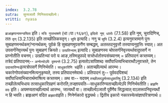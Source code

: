 ```yaml
---
index:  3.2.78
sutra:  सुप्यजातौ णिनिस्ताच्छील्ये।
vritti:  nyasa
---
```


`ब्राआहृणानामन्त्रयिता` इति। `मत्रि गुप्तभाषणे` (धा।पा।१६७९), `इदितो नुम् धातोः` (7.1.58) इति नुम्, चुरादिणिच्, ततः `तृन्` (3.2.135) इति ताच्छीलिकस्तृन्। `सुपि` इत्यादि। ननु च `सुपि` (3.2.4) इत्यनुवत्र्तमाने पुनः सुब्ग्रहणमनर्थकम्?नानर्थकम्; पूर्वकं हि सुब्ग्रहणमुपसर्गेण सम्बद्धम्, अतस्तदनुवृत्तौ तस्याप्यनुवृत्तिः स्यात्। अत उपसर्गनिवृत्त्यर्थं पुनः सुब्ग्रहणं क्रियते। 
`उत्प्रतिभ्याम्` इत्यादि। सुब्ग्रहणस्य चोपसर्गनिवृत्त्यर्थ्तवादुपसर्गे न प्राप्नोतीति वचनम्। उत्प्रतिभ्यां परो य आङ,तस्मिन्नुपपदे सत्र्तेर्धातोरुपसंख्यानम् = प्रतिपादनं कत्र्तव्यम्। तत्रेदं प्रतिपादनम्-- `अन्येभ्योऽपि दृश्यन्ते` (3.2.75) इत्यतोऽत्रापिशब्दः सर्वोपाधिव्यभिचारार्थोऽनुवत्र्तते, तेन `उदासारिण्यः`इत्यत्रोपसर्गे णिनिर्भवति।
`साधुकारिणि च`इति। अताच्छील्यार्थ आरम्भः। चकारेणोपसंख्यानमित्यनुकृष्यते, तस्य प्रतिपादनमेवार्थः। प्रतिपादनं तु-- पूर्ववदपिशब्दं सर्वोपाधिव्यभिचारार्थमाश्रित्य कत्र्तव्यम्। अथ वा-- यदयम् `तच्छीलतद्धर्मत्साधुकारिषु` (3.2.134) इति तच्छीलेत्यभिधाय तत्साधुकारिग्रहणं करोरति,तज्ज्ञापयति--साधुकारिण्यताच्छील्येऽपि णिनिर्भवतीति। 
`ब्राहृणि वदः` इति। अयमप्यताच्छील्यार्थ आरम्भः, जात्यर्थो वा। ताच्छील्येऽजातौ पूर्वेणैव सिद्धत्वात् वाऽसरूपनिवृत्त्यर्थो न हि भवति। ब्राहृआणं वदित `ब्राहृवादी`इति। णिनेर्णकारो वृद्ध्यर्थः। द्वितीय इकारो नकारस्येत्संज्ञापरित्राणार्थः॥
